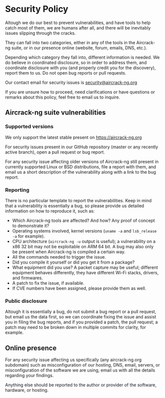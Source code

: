 # Security Policy

Altough we do our best to prevent vulnerabilities, and have tools to help
catch most of them, we are humans after all, and there will be inevitably
issues slipping through the cracks.

They can fall into two categories, either in any of the tools in the
Aircrack-ng suite, or in our presence online (website, forum, emails,
DNS, etc.).

Depending which category they fall into, different information is needed. We
do believe in coordinated disclosure, so in order to address them, and
coordinate disclosure with you (and properly credit you for the discovery),
report them to us. Do not open bug reports or pull requests.

Our contact email for security issues is security@aircrack-ng.org

If you are unsure how to proceed, need clarifications or have questions or
remarks about this policy, feel free to email us to inquire.

## Aircrack-ng suite vulnerabilities

### Supported versions

We only support the latest stable present on https://aircrack-ng.org

For security issues present in our GitHub repository (master or any recently
active branch), open a pull request or bug report.

For any security issue affecting older versions of Aircrack-ng still present
in currently supported Linux or BSD distributions, file a report with them,
and email us a short description of the vulnerability along with a link to
the bug report.

### Reporting

There is no particular template to report the vulnerabilities. Keep in mind
that a vulnerability is essentially a bug, so please provide us detailed
information on how to reproduce it, such as:

- Which Aircrack-ng tools are affected? And how? Any proof of concept to
  demonstrate it?
- Operating systems involved, kernel versions (`uname -a` and
  `lsb_release -a` for example).
- CPU architecture (`aircrack-ng -u` output is useful); a vulnerability on a
  x86 32 bit may not be exploitable on ARM 64 bit. A bug may also only be present
  when Aircrack-ng is compiled a certain way.
- All the commands needed to trigger the issue.
- Did you compile it yourself or did you get it from a package?
- What equipment did you use? A packet capture may be useful; different
  equipment behaves differently, they have different Wi-Fi stacks, drivers, and
  firmwares.
- A patch to fix the issue, if available.
- If CVE numbers have been assigned, please provide them as well.

### Public disclosure

Altough it is essentially a bug, do not submit a bug report or a pull request,
but email us the data first, so we can coordinate fixing the issue and assist
you in filing the bug reports, and if you provided a patch, the pull request; a
patch may need to be broken down in multiple commits for clarity, for example.

## Online presence

For any security issue affecting us specifically (any aircrack-ng.org
subdomain) such as misconfiguration of our hosting, DNS, email, servers,
or misconfiguration of the software we are using, email us with all the
details regarding your findings.

Anything else should be reported to the author or provider of the software,
hardware, or hosting.

